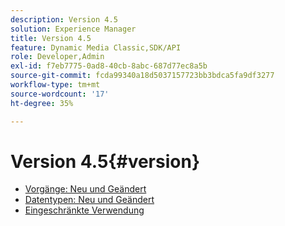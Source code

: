 ```yaml
---
description: Version 4.5
solution: Experience Manager
title: Version 4.5
feature: Dynamic Media Classic,SDK/API
role: Developer,Admin
exl-id: f7eb7775-0ad8-40cb-8abc-687d77ec8a5b
source-git-commit: fcda99340a18d5037157723bb3bdca5fa9df3277
workflow-type: tm+mt
source-wordcount: '17'
ht-degree: 35%

---
```


# Version 4.5{#version}

* [Vorgänge: Neu und Geändert](r-4-5-operations.md)
* [Datentypen: Neu und Geändert](r-4-5-types.md)
* [Eingeschränkte Verwendung](r-restricted-use.md)
